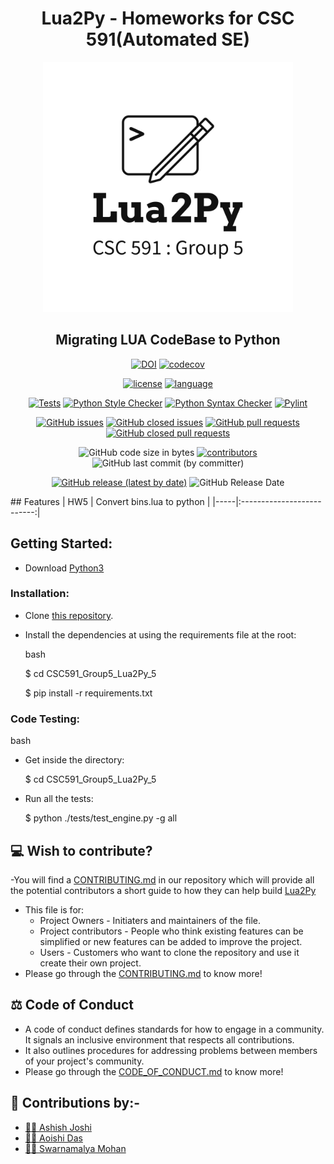 
<div align="center"> 
  
# Lua2Py - Homeworks for CSC 591(Automated SE)
  
</div>

<p align="center">
  <img width="400" height="400" src="https://github.com/Aoishi28/CSC591_Group5_Lua2Py/blob/main/etc/img/logo.png">
</p>

<div align="center"> 
  
## Migrating LUA CodeBase to Python

[![DOI](https://zenodo.org/badge/602795648.svg)](https://zenodo.org/badge/latestdoi/602795648)
[![codecov](https://codecov.io/gh/swarnamalyamohan/CSC591_Group5_Lua2Py_5/branch/main/graph/badge.svg?token=QCHYPQGe0N)](https://codecov.io/gh/swarnamalyamohan/CSC591_Group5_Lua2Py_5)

[![license](https://img.shields.io/github/license/swarnamalyamohan/CSC591_Group5_Lua2Py_5?style=plastic)](https://github.com/swarnamalyamohan/CSC591_Group5_Lua2Py_5/blob/main/LICENSE.md)
[![language](https://img.shields.io/github/languages/top/swarnamalyamohan/CSC591_Group5_Lua2Py_5)](https://github.com/swarnamalyamohan/CSC591_Group5_Lua2Py_5/search?l=python)<br/>
 
[![Tests](https://github.com/swarnamalyamohan/CSC591_Group5_Lua2Py_5/actions/workflows/test.yml/badge.svg)](https://github.com/swarnamalyamohan/CSC591_Group5_Lua2Py_5/actions/workflows/test.yml)
[![Python Style Checker](https://github.com/swarnamalyamohan/CSC591_Group5_Lua2Py_5/actions/workflows/python_style_checker.yml/badge.svg)](https://github.com/swarnamalyamohan/CSC591_Group5_Lua2Py_5/actions/workflows/python_style_checker.yml)
[![Python Syntax Checker](https://github.com/swarnamalyamohan/CSC591_Group5_Lua2Py_5/actions/workflows/python_syntax_checker.yml/badge.svg)](https://github.comswarnamalyamohan/CSC591_Group5_Lua2Py_5/actions/workflows/python_syntax_checker.yml)
[![Pylint](https://github.com/swarnamalyamohan/CSC591_Group5_Lua2Py_5/actions/workflows/pylint.yml/badge.svg)](https://github.com/swarnamalyamohan/CSC591_Group5_Lua2Py_5/actions/workflows/pylint.yml)

[![GitHub issues](https://img.shields.io/github/issues-raw/swarnamalyamohan/CSC591_Group5_Lua2Py_5?style=plastic)](https://github.com/swarnamalyamohan/CSC591_Group5_Lua2Py_5/issues)
[![GitHub closed issues](https://img.shields.io/github/issues-closed-raw/swarnamalyamohan/CSC591_Group5_Lua2Py_5?style=plastic)](https://github.com/swarnamalyamohan/CSC591_Group5_Lua2Py_5/issues?q=is%3Aissue+is%3Aclosed)
[![GitHub pull requests](https://img.shields.io/github/issues-pr-raw/swarnamalyamohan/CSC591_Group5_Lua2Py_5?style=plastic)](https://github.com/swarnamalyamohan/CSC591_Group5_Lua2Py_5/pulls)
[![GitHub closed pull requests](https://img.shields.io/github/issues-pr-closed-raw/swarnamalyamohan/CSC591_Group5_Lua2Py_5?style=plastic)](https://github.com/swarnamalyamohan/CSC591_Group5_Lua2Py_5/pulls?q=is%3Apr+is%3Aclosed)<br/>

![GitHub code size in bytes](https://img.shields.io/github/languages/code-size/swarnamalyamohan/CSC591_Group5_Lua2Py_5?style=plastic)
[![contributors](https://img.shields.io/github/contributors/swarnamalyamohan/CSC591_Group5_Lua2Py_5)](https://github.com/swarnamalyamohan/CSC591_Group5_Lua2Py_5/graphs/contributors?style=plastic)
![GitHub last commit (by committer)](https://img.shields.io/github/last-commit/swarnamalyamohan/CSC591_Group5_Lua2Py_5?style=plastic)<br/>

[![GitHub release (latest by date)](https://img.shields.io/github/v/release/swarnamalyamohan/CSC591_Group5_Lua2Py_5)](https://github.com/swarnamalyamohan/CSC591_Group5_Lua2Py_5/releases/tag/v1.0.0)
![GitHub Release Date](https://img.shields.io/github/release-date/swarnamalyamohan/CSC591_Group5_Lua2Py_5?style=plastic)<br/>
</div>
##  Features
| HW5 | Convert bins.lua to python |
|-----|:--------------------------:|

## Getting Started:

- Download [Python3](https://www.python.org/downloads/) 

### Installation:
    
   

  - Clone [this repository](https://github.com/swarnamalyamohan/CSC591_Group5_Lua2Py_5).

  - Install the dependencies at using the requirements file at the root:
    
    bash
    
    $ cd CSC591_Group5_Lua2Py_5
    
    $ pip install -r requirements.txt
    

### Code Testing:
  bash     
  - Get inside the directory:
        
    $ cd CSC591_Group5_Lua2Py_5
   
  - Run all the tests:
  
    $ python ./tests/test_engine.py -g all
    


## 💻 Wish to contribute?
-You will find a [CONTRIBUTING.md](https://github.com/swarnamalyamohan/CSC591_Group5_Lua2Py_5/blob/main/CONTRIBUTING.md) in our repository which will provide all the potential contributors a short guide to how they can help build [Lua2Py](https://github.com/Aoishi28/CSC591_Group5_Lua2Py_4)
- This file is for:
  - Project Owners - Initiaters and maintainers of the file.
  - Project contributors - People who think existing features can be simplified or new features can be added to improve the project.
  - Users - Customers who want to clone the repository and use it create their own project.
- Please go through the [CONTRIBUTING.md](https://github.com/swarnamalyamohan/CSC591_Group5_Lua2Py_5/blob/main/CONTRIBUTING.md) to know more!

## ⚖️ Code of Conduct
- A code of conduct defines standards for how to engage in a community. It signals an inclusive environment that respects all contributions. 
- It also outlines procedures for addressing problems between members of your project's community.
- Please go through the [CODE_OF_CONDUCT.md](https://github.com/swarnamalyamohan/CSC591_Group5_Lua2Py_5/blob/main/CODE_OF_CONDUCT.md) to know more!




## 🤝 Contributions by:-
- [👨‍💻 Ashish Joshi](https://github.com/ashishjoshi2605)
- [👩‍💻 Aoishi Das](https://github.com/Aoishi28)
- [👩‍💻 Swarnamalya Mohan](https://github.com/swarnamalyamohan)
